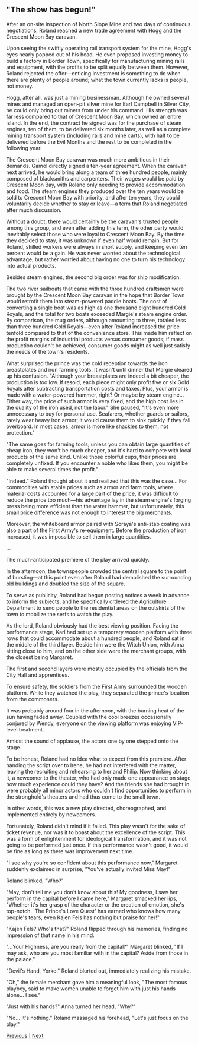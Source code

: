 ## "The show has begun!"
After an on-site inspection of North Slope Mine and two days of continuous negotiations, Roland reached a new trade agreement with Hogg and the Crescent Moon Bay caravan.



Upon seeing the swiftly operating rail transport system for the mine, Hogg's eyes nearly popped out of his head. He even proposed investing money to build a factory in Border Town, specifically for manufacturing mining rails and equipment, with the profits to be split equally between them. However, Roland rejected the offer—enticing investment is something to do when there are plenty of people around; what the town currently lacks is people, not money.



Hogg, after all, was just a mining businessman. Although he owned several mines and managed an open-pit silver mine for Earl Campbell in Silver City, he could only bring out miners from under his command. His strength was far less compared to that of Crescent Moon Bay, which owned an entire island. In the end, the contract he signed was for the purchase of steam engines, ten of them, to be delivered six months later, as well as a complete mining transport system (including rails and mine carts), with half to be delivered before the Evil Months and the rest to be completed in the following year.



The Crescent Moon Bay caravan was much more ambitious in their demands. Gamol directly signed a ten-year agreement. When the caravan next arrived, he would bring along a team of three hundred people, mainly composed of blacksmiths and carpenters. Their wages would be paid by Crescent Moon Bay, with Roland only needing to provide accommodation and food. The steam engines they produced over the ten years would be sold to Crescent Moon Bay with priority, and after ten years, they could voluntarily decide whether to stay or leave—a term that Roland negotiated after much discussion.



Without a doubt, there would certainly be the caravan's trusted people among this group, and even after adding this term, the other party would inevitably select those who were loyal to Crescent Moon Bay. By the time they decided to stay, it was unknown if even half would remain. But for Roland, skilled workers were always in short supply, and keeping even ten percent would be a gain. He was never worried about the technological advantage, but rather worried about having no one to turn his technology into actual products.



Besides steam engines, the second big order was for ship modification.



The two river sailboats that came with the three hundred craftsmen were brought by the Crescent Moon Bay caravan in the hope that Border Town would retrofit them into steam-powered paddle boats. The cost of converting a single boat was as high as one thousand eight hundred Gold Royals, and the total for two boats exceeded Margie's steam engine order. By comparison, the mug orders, although amounting to three, totaled less than three hundred Gold Royals—even after Roland increased the price tenfold compared to that of the convenience store. This made him reflect on the profit margins of industrial products versus consumer goods; if mass production couldn't be achieved, consumer goods might as well just satisfy the needs of the town's residents.



What surprised the prince was the cold reception towards the iron breastplates and iron farming tools. It wasn't until dinner that Margie cleared up his confusion. "Although your breastplates are indeed a bit cheaper, the production is too low. If resold, each piece might only profit five or six Gold Royals after subtracting transportation costs and taxes. Plus, your armor is made with a water-powered hammer, right? Or maybe by steam engine... Either way, the price of such armor is very fixed, and the high cost lies in the quality of the iron used, not the labor." She paused, "It's even more unnecessary to buy for personal use. Seafarers, whether guards or sailors, rarely wear heavy iron armor; it would cause them to sink quickly if they fall overboard. In most cases, armor is more like shackles to them, not protection."



"The same goes for farming tools; unless you can obtain large quantities of cheap iron, they won't be much cheaper, and it's hard to compete with local products of the same kind. Unlike those colorful cups, their prices are completely unfixed. If you encounter a noble who likes them, you might be able to make several times the profit."



"Indeed." Roland thought about it and realized that this was the case... For commodities with stable prices such as armor and farm tools, where material costs accounted for a large part of the price, it was difficult to reduce the price too much—his advantage lay in the steam engine's forging press being more efficient than the water hammer, but unfortunately, this small price difference was not enough to interest the big merchants.

Moreover, the whiteboard armor paired with Soraya's anti-stab coating was also a part of the First Army's re-equipment. Before the production of iron increased, it was impossible to sell them in large quantities.

...

The much-anticipated premiere of the play arrived quickly.

In the afternoon, the townspeople crowded the central square to the point of bursting—at this point even after Roland had demolished the surrounding old buildings and doubled the size of the square.

To serve as publicity, Roland had begun posting notices a week in advance to inform the subjects, and he specifically ordered the Agriculture Department to send people to the residential areas on the outskirts of the town to mobilize the serfs to watch the play.

As the lord, Roland obviously had the best viewing position. Facing the performance stage, Karl had set up a temporary wooden platform with three rows that could accommodate about a hundred people, and Roland sat in the middle of the third layer. Beside him were the Witch Union, with Anna sitting close to him, and on the other side were the merchant groups, with the closest being Margaret.

The first and second layers were mostly occupied by the officials from the City Hall and apprentices.

To ensure safety, the soldiers from the First Army surrounded the wooden platform. While they watched the play, they separated the prince's location from the commoners.



It was probably around four in the afternoon, with the burning heat of the sun having faded away. Coupled with the cool breezes occasionally conjured by Wendy, everyone on the viewing platform was enjoying VIP-level treatment.

Amidst the sound of applause, the actors one by one stepped onto the stage.

To be honest, Roland had no idea what to expect from this premiere. After handing the script over to Irene, he had not interfered with the matter, leaving the recruiting and rehearsing to her and Philip. Now thinking about it, a newcomer to the theater, who had only made one appearance on stage, how much experience could they have? And the friends she had brought in were probably all minor actors who couldn't find opportunities to perform in the stronghold's theaters and had thus come to the small town.

In other words, this was a new play directed, choreographed, and implemented entirely by newcomers.

Fortunately, Roland didn't mind if it failed. This play wasn't for the sake of ticket revenue, nor was it to boast about the excellence of the script. This was a form of enlightenment for ideological transformation, and it was not going to be performed just once. If this performance wasn't good, it would be fine as long as there was improvement next time.

"I see why you're so confident about this performance now," Margaret suddenly exclaimed in surprise, "You've actually invited Miss May!"

Roland blinked, "Who?"

"May, don't tell me you don't know about this! My goodness, I saw her perform in the capital before I came here," Margaret smacked her lips, "Whether it's her grasp of the character or the creation of emotion, she's top-notch. 'The Prince's Love Quest' has earned who knows how many people's tears, even Kajen Fels has nothing but praise for her!"

"Kajen Fels? Who's that?" Roland flipped through his memories, finding no impression of that name in his mind.



"...Your Highness, are you really from the capital?" Margaret blinked, "If I may ask, who are you most familiar with in the capital? Aside from those in the palace."



"Devil's Hand, Yorko." Roland blurted out, immediately realizing his mistake.



"Oh," the female merchant gave him a meaningful look, "The most famous playboy, said to make women unable to forget him with just his hands alone... I see."



"Just with his hands?" Anna turned her head, "Why?"



"No... It's nothing." Roland massaged his forehead, "Let's just focus on the play."





[Previous](CH0187.md) | [Next](CH0189.md)
